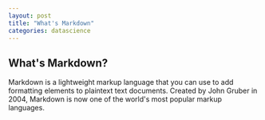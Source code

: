 ```yaml
---
layout: post
title: "What's Markdown"
categories: datascience
---
```


## What's Markdown?

Markdown is a lightweight markup language that you can use to add formatting elements to plaintext text documents. Created by John Gruber in 2004, Markdown is now one of the world's most popular markup languages.
